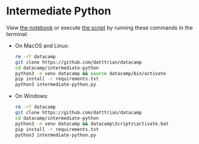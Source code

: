 # Intermediate Python

View [the notebook](intermediate-python.ipynb) or execute [the script](intermediate-python.py) by running these commands in the terminal:

- On MacOS and Linux:

    ``` bash
    rm -rf datacamp
    git clone https://github.com/datttrian/datacamp
    cd datacamp/intermediate-python
    python3 -m venv datacamp && source datacamp/bin/activate
    pip install -r requirements.txt
    python3 intermediate-python.py
    ```

- On Windows:

    ``` bash
    rm -rf datacamp
    git clone https://github.com/datttrian/datacamp
    cd datacamp/intermediate-python
    python3 -m venv datacamp && datacamp\Scripts\activate.bat
    pip install -r requirements.txt
    python3 intermediate-python.py
    ```
